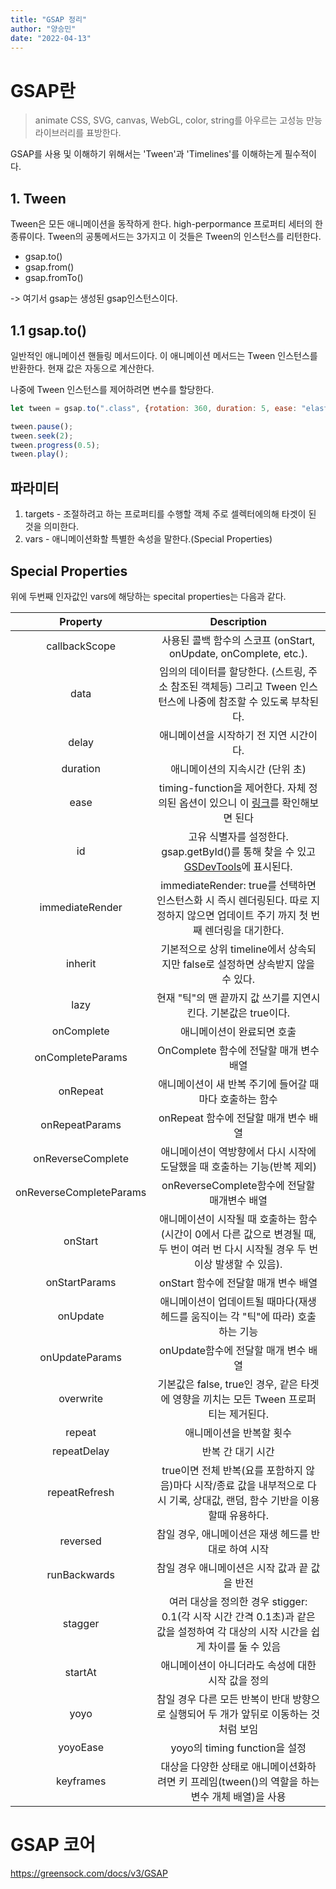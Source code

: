 ```yaml
---
title: "GSAP 정리"
author: "양승민"
date: "2022-04-13"
---
```




# GSAP란

> animate CSS, SVG, canvas, WebGL, color, string를 아우르는 고성능 만능 라이브러리를 표방한다.

GSAP를 사용 및 이해하기 위해서는 'Tween'과 'Timelines'를 이해하는게 필수적이다.

## 1. Tween

Tween은 모든 애니메이션을 동작하게 한다. high-perpormance 프로퍼티 세터의 한종류이다.
Tween의 공통메서드는 3가지고 이 것들은 Tween의 인스턴스를 리턴한다.

- gsap.to()
- gsap.from()
- gsap.fromTo()

-> 여기서 gsap는 생성된 gsap인스턴스이다.

## 1.1 gsap.to()

일반적인 애니메이션 핸들링 메서드이다. 이 애니메이션 메서드는 Tween 인스턴스를 반환한다.
현재 값은 자동으로 계산한다.

나중에 Tween 인스턴스를 제어하려면 변수를 할당한다.

```javascript
let tween = gsap.to(".class", {rotation: 360, duration: 5, ease: "elastic"});

tween.pause();
tween.seek(2);
tween.progress(0.5);
tween.play();
```

## 파라미터

1. targets - 조절하려고 하는 프로퍼티를 수행할 객체 주로 셀렉터에의해 타겟이 된 것을 의미한다.
2. vars - 애니메이션화할 특별한 속성을 말한다.(Special Properties)

## Special Properties

위에 두번째 인자값인 vars에 해당하는 specital properties는 다음과 같다.

|Property   |Description   |
|:-:|:-:|
|callbackScope   | 사용된 콜백 함수의 스코프 (onStart, onUpdate, onComplete, etc.).  |
|data   | 임의의 데이터를 할당한다. (스트링, 주소 참조된 객체등) 그리고 Tween 인스턴스에 나중에 참조할 수 있도록 부착된다.  |
|delay   |애니메이션을 시작하기 전 지연 시간이다.   |
|duration   |애니메이션의 지속시간 (단위 초)   |
|ease   |  timing-function을 제어한다. 자체 정의된 옵션이 있으니 이 [링크](https://greensock.com/docs/v3/Eases "ease link")를 확인해보면 된다 |
|id   |고유 식별자를 설정한다. gsap.getById()를 통해 찾을 수 있고 [GSDevTools](https://greensock.com/gsdevtools, "gsdevtools")에 표시된다.   |
|immediateRender   | immediateRender: true를 선택하면 인스턴스화 시 즉시 렌더링된다.  따로 지정하지 않으면 업데이트 주기 까지 첫 번째 렌더링을 대기한다.  |
|inherit   |기본적으로 상위 timeline에서 상속되지만 false로 설정하면 상속받지 않을 수 있다.   |
|lazy   |현재 "틱"의 맨 끝까지 값 쓰기를 지연시킨다. 기본값은 true이다.   |
|onComplete   |애니메이션이 완료되면 호출   |
|onCompleteParams   |OnComplete 함수에 전달할 매개 변수 배열   |
|onRepeat   |애니메이션이 새 반복 주기에 들어갈 때마다 호출하는 함수   |
|onRepeatParams   |onRepeat 함수에 전달할 매개 변수 배열   |
|onReverseComplete   |애니메이션이 역방향에서 다시 시작에 도달했을 때 호출하는 기능(반복 제외)   |
|onReverseCompleteParams   |onReverseComplete함수에 전달할 매개변수 배열   |
|onStart   |애니메이션이 시작될 때 호출하는 함수(시간이 0에서 다른 값으로 변경될 때, 두 번이 여러 번 다시 시작될 경우 두 번 이상 발생할 수 있음).   |
|onStartParams   |onStart 함수에 전달할 매개 변수 배열   |
|onUpdate   |애니메이션이 업데이트될 때마다(재생 헤드를 움직이는 각 "틱"에 따라) 호출하는 기능   |
|onUpdateParams   |onUpdate함수에 전달할 매개 변수 배열   |
|overwrite   |기본값은 false, true인 경우, 같은 타겟에 영향을 끼치는 모든 Tween 프로퍼티는 제거된다.   |
|repeat   |애니메이션을 반복할 횟수   |
|repeatDelay   |반복 간 대기 시간   |
|repeatRefresh   |true이면 전체 반복(요를 포함하지 않음)마다 시작/종료 값을 내부적으로 다시 기록, 상대값, 랜덤, 함수 기반을 이용할때 유용하다.   |
|reversed   |참일 경우, 애니메이션은 재생 헤드를 반대로 하여 시작  |
|runBackwards   |참일 경우 애니메이션은 시작 값과 끝 값을 반전   |
|stagger   |여러 대상을 정의한 경우 stigger: 0.1(각 시작 시간 간격 0.1초)과 같은 값을 설정하여 각 대상의 시작 시간을 쉽게 차이를 둘 수 있음   |
|startAt   | 애니메이션이 아니더라도 속성에 대한 시작 값을 정의  |
|yoyo   |참일 경우 다른 모든 반복이 반대 방향으로 실행되어 두 개가 앞뒤로 이동하는 것처럼 보임   |
|yoyoEase   |yoyo의 timing function을 설정   |
|keyframes   |대상을 다양한 상태로 애니메이션화하려면 키 프레임(tween()의 역할을 하는 변수 개체 배열)을 사용   |

# GSAP 코어

<https://greensock.com/docs/v3/GSAP>
